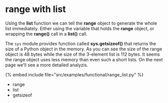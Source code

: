 # range with list

Using the **list** function we can tell the **range** object to generate the whole list immediately. Either using
the variable that holds the **range** object, or wrapping the **range()** call in a **list()** call.

The `sys` module provides function called **sys.getsizeof()** that returns the size of a Python object in the memory. As you can see the size of the range object is 48 bytes
while the size of the 3-element list is 112 bytes. It seems the range object uses less memory than even such a short lists.
On the next page we'll see a more detailed analyzis.

{% embed include file="src/examples/functional/range_list.py" %}


* range
* list
* getsizeof



